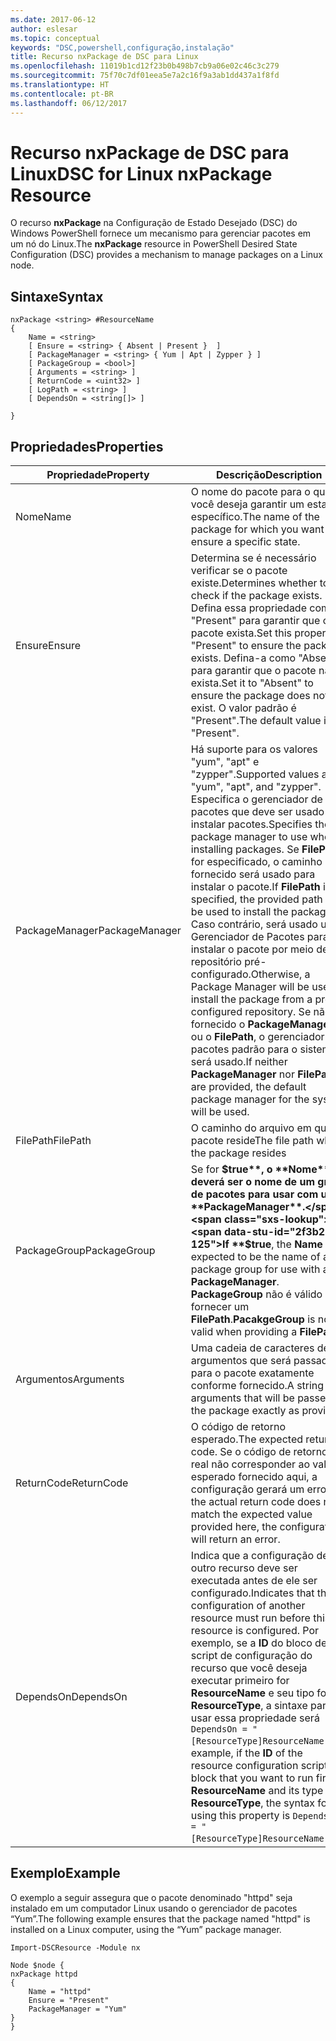 ```yaml
---
ms.date: 2017-06-12
author: eslesar
ms.topic: conceptual
keywords: "DSC,powershell,configuração,instalação"
title: Recurso nxPackage de DSC para Linux
ms.openlocfilehash: 11019b1cd12f23b0b498b7cb9a06e02c46c3c279
ms.sourcegitcommit: 75f70c7df01eea5e7a2c16f9a3ab1dd437a1f8fd
ms.translationtype: HT
ms.contentlocale: pt-BR
ms.lasthandoff: 06/12/2017
---
```

# <a name="dsc-for-linux-nxpackage-resource"></a><span data-ttu-id="2f3b2-103">Recurso nxPackage de DSC para Linux</span><span class="sxs-lookup"><span data-stu-id="2f3b2-103">DSC for Linux nxPackage Resource</span></span>

<span data-ttu-id="2f3b2-104">O recurso **nxPackage** na Configuração de Estado Desejado (DSC) do Windows PowerShell fornece um mecanismo para gerenciar pacotes em um nó do Linux.</span><span class="sxs-lookup"><span data-stu-id="2f3b2-104">The **nxPackage** resource in PowerShell Desired State Configuration (DSC) provides a mechanism to manage packages on a Linux node.</span></span>

## <a name="syntax"></a><span data-ttu-id="2f3b2-105">Sintaxe</span><span class="sxs-lookup"><span data-stu-id="2f3b2-105">Syntax</span></span>

```
nxPackage <string> #ResourceName
{
    Name = <string>
    [ Ensure = <string> { Absent | Present }  ]
    [ PackageManager = <string> { Yum | Apt | Zypper } ]
    [ PackageGroup = <bool>]
    [ Arguments = <string> ]
    [ ReturnCode = <uint32> ]
    [ LogPath = <string> ]
    [ DependsOn = <string[]> ]
    
}
```

## <a name="properties"></a><span data-ttu-id="2f3b2-106">Propriedades</span><span class="sxs-lookup"><span data-stu-id="2f3b2-106">Properties</span></span>

|  <span data-ttu-id="2f3b2-107">Propriedade</span><span class="sxs-lookup"><span data-stu-id="2f3b2-107">Property</span></span> |  <span data-ttu-id="2f3b2-108">Descrição</span><span class="sxs-lookup"><span data-stu-id="2f3b2-108">Description</span></span> | 
|---|---|
| <span data-ttu-id="2f3b2-109">Nome</span><span class="sxs-lookup"><span data-stu-id="2f3b2-109">Name</span></span>| <span data-ttu-id="2f3b2-110">O nome do pacote para o qual você deseja garantir um estado específico.</span><span class="sxs-lookup"><span data-stu-id="2f3b2-110">The name of the package for which you want to ensure a specific state.</span></span>| 
| <span data-ttu-id="2f3b2-111">Ensure</span><span class="sxs-lookup"><span data-stu-id="2f3b2-111">Ensure</span></span>| <span data-ttu-id="2f3b2-112">Determina se é necessário verificar se o pacote existe.</span><span class="sxs-lookup"><span data-stu-id="2f3b2-112">Determines whether to check if the package exists.</span></span> <span data-ttu-id="2f3b2-113">Defina essa propriedade como "Present" para garantir que o pacote exista.</span><span class="sxs-lookup"><span data-stu-id="2f3b2-113">Set this property to "Present" to ensure the package exists.</span></span> <span data-ttu-id="2f3b2-114">Defina-a como "Absent" para garantir que o pacote não exista.</span><span class="sxs-lookup"><span data-stu-id="2f3b2-114">Set it to "Absent" to ensure the package does not exist.</span></span> <span data-ttu-id="2f3b2-115">O valor padrão é "Present".</span><span class="sxs-lookup"><span data-stu-id="2f3b2-115">The default value is "Present".</span></span>|  
| <span data-ttu-id="2f3b2-116">PackageManager</span><span class="sxs-lookup"><span data-stu-id="2f3b2-116">PackageManager</span></span>| <span data-ttu-id="2f3b2-117">Há suporte para os valores "yum", "apt" e "zypper".</span><span class="sxs-lookup"><span data-stu-id="2f3b2-117">Supported values are "yum", "apt", and "zypper".</span></span> <span data-ttu-id="2f3b2-118">Especifica o gerenciador de pacotes que deve ser usado ao instalar pacotes.</span><span class="sxs-lookup"><span data-stu-id="2f3b2-118">Specifies the package manager to use when installing packages.</span></span> <span data-ttu-id="2f3b2-119">Se **FilePath** for especificado, o caminho fornecido será usado para instalar o pacote.</span><span class="sxs-lookup"><span data-stu-id="2f3b2-119">If **FilePath** is specified, the provided path will be used to install the package.</span></span> <span data-ttu-id="2f3b2-120">Caso contrário, será usado um Gerenciador de Pacotes para instalar o pacote por meio de um repositório pré-configurado.</span><span class="sxs-lookup"><span data-stu-id="2f3b2-120">Otherwise, a Package Manager will be used to install the package from a pre-configured repository.</span></span> <span data-ttu-id="2f3b2-121">Se não for fornecido o **PackageManager** ou o **FilePath**, o gerenciador de pacotes padrão para o sistema será usado.</span><span class="sxs-lookup"><span data-stu-id="2f3b2-121">If neither **PackageManager** nor **FilePath** are provided, the default package manager for the system will be used.</span></span>| 
| <span data-ttu-id="2f3b2-122">FilePath</span><span class="sxs-lookup"><span data-stu-id="2f3b2-122">FilePath</span></span>| <span data-ttu-id="2f3b2-123">O caminho do arquivo em que o pacote reside</span><span class="sxs-lookup"><span data-stu-id="2f3b2-123">The file path where the package resides</span></span>| 
| <span data-ttu-id="2f3b2-124">PackageGroup</span><span class="sxs-lookup"><span data-stu-id="2f3b2-124">PackageGroup</span></span>| <span data-ttu-id="2f3b2-125">Se for **$true**, o **Nome** deverá ser o nome de um grupo de pacotes para usar com um **PackageManager**.</span><span class="sxs-lookup"><span data-stu-id="2f3b2-125">If **$true**, the **Name** is expected to be the name of a package group for use with a **PackageManager**.</span></span> <span data-ttu-id="2f3b2-126">**PackageGroup** não é válido ao fornecer um **FilePath**.</span><span class="sxs-lookup"><span data-stu-id="2f3b2-126">**PacakgeGroup** is not valid when providing a **FilePath**.</span></span>| 
| <span data-ttu-id="2f3b2-127">Argumentos</span><span class="sxs-lookup"><span data-stu-id="2f3b2-127">Arguments</span></span>| <span data-ttu-id="2f3b2-128">Uma cadeia de caracteres de argumentos que será passada para o pacote exatamente conforme fornecido.</span><span class="sxs-lookup"><span data-stu-id="2f3b2-128">A string of arguments that will be passed to the package exactly as provided.</span></span>| 
| <span data-ttu-id="2f3b2-129">ReturnCode</span><span class="sxs-lookup"><span data-stu-id="2f3b2-129">ReturnCode</span></span>| <span data-ttu-id="2f3b2-130">O código de retorno esperado.</span><span class="sxs-lookup"><span data-stu-id="2f3b2-130">The expected return code.</span></span> <span data-ttu-id="2f3b2-131">Se o código de retorno real não corresponder ao valor esperado fornecido aqui, a configuração gerará um erro.</span><span class="sxs-lookup"><span data-stu-id="2f3b2-131">If the actual return code does not match the expected value provided here, the configuration will return an error.</span></span>| 
| <span data-ttu-id="2f3b2-132">DependsOn</span><span class="sxs-lookup"><span data-stu-id="2f3b2-132">DependsOn</span></span> | <span data-ttu-id="2f3b2-133">Indica que a configuração de outro recurso deve ser executada antes de ele ser configurado.</span><span class="sxs-lookup"><span data-stu-id="2f3b2-133">Indicates that the configuration of another resource must run before this resource is configured.</span></span> <span data-ttu-id="2f3b2-134">Por exemplo, se a **ID** do bloco de script de configuração do recurso que você deseja executar primeiro for **ResourceName** e seu tipo for **ResourceType**, a sintaxe para usar essa propriedade será `DependsOn = "[ResourceType]ResourceName"`.</span><span class="sxs-lookup"><span data-stu-id="2f3b2-134">For example, if the **ID** of the resource configuration script block that you want to run first is **ResourceName** and its type is **ResourceType**, the syntax for using this property is `DependsOn = "[ResourceType]ResourceName"`.</span></span>| 

## <a name="example"></a><span data-ttu-id="2f3b2-135">Exemplo</span><span class="sxs-lookup"><span data-stu-id="2f3b2-135">Example</span></span>

<span data-ttu-id="2f3b2-136">O exemplo a seguir assegura que o pacote denominado "httpd" seja instalado em um computador Linux usando o gerenciador de pacotes “Yum”.</span><span class="sxs-lookup"><span data-stu-id="2f3b2-136">The following example ensures that the package named "httpd" is installed on a Linux computer, using the “Yum” package manager.</span></span>

```
Import-DSCResource -Module nx 

Node $node {
nxPackage httpd
{
    Name = "httpd"
    Ensure = "Present"
    PackageManager = "Yum"
}
}
```

